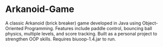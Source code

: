 # Arkanoid-Game
A classic Arkanoid (brick breaker) game developed in Java using Object-Oriented Programming. Features include paddle control, bouncing ball physics, multiple levels, and score tracking. Built as a personal project to strengthen OOP skills. Requires biuoop-1.4.jar to run.
